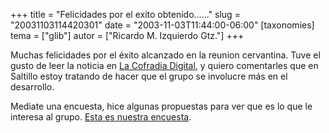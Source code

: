 +++
title = "Felicidades por el exito obtenido......"
slug = "20031103114420301"
date = "2003-11-03T11:44:00-06:00"
[taxonomies]
tema = ["glib"]
autor = ["Ricardo M. Izquierdo Gtz."]
+++

Muchas felicidades por el éxito alcanzado en la reunion cervantina. Tuve
el gusto de leer la noticia en [La Cofradia
Digital](http://www.cofradia.org), y quiero comentarles que en Saltillo
estoy tratando de hacer que el grupo se involucre más en el desarrollo.

Mediate una encuesta, hice algunas propuestas para ver que es lo que le
interesa al grupo. [Esta es nuestra
encuesta](http://www.linux-saltillo.org/modules.php?name=Surveys&pollID=7).

